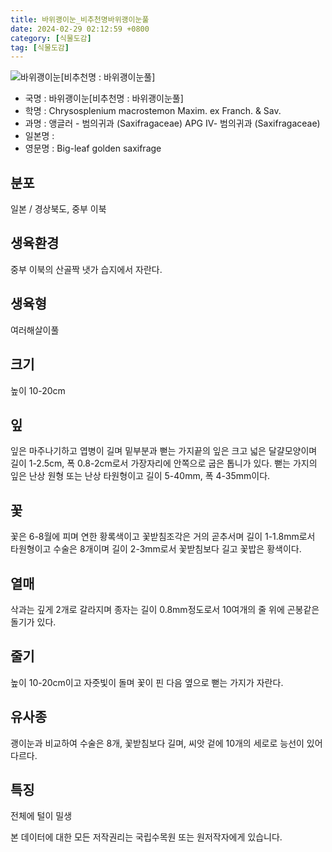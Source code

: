 ```yaml
---
title: 바위괭이눈_비추천명바위괭이눈풀
date: 2024-02-29 02:12:59 +0800
category: [식물도감]
tag: [식물도감]
---
```




![바위괭이눈[비추천명 : 바위괭이눈풀]](/fileUpload/plants/basic/Saxifragaceae/Chrysosplenium/22202/22202_20160726103414450files_th2.jpg)
- 국명 : 바위괭이눈[비추천명 : 바위괭이눈풀]
- 학명 : Chrysosplenium macrostemon Maxim. ex Franch. & Sav.
- 과명 : 앵글러 - 범의귀과 (Saxifragaceae) APG Ⅳ- 범의귀과 (Saxifragaceae)
- 일본명 : 
- 영문명 : Big-leaf golden saxifrage


## 분포
일본 / 경상북도, 중부 이북 
## 생육환경
중부 이북의 산골짝 냇가 습지에서 자란다.
## 생육형
여러해살이풀 
## 크기
높이 10-20cm
## 잎
잎은 마주나기하고 엽병이 길며 밑부분과 뻗는 가지끝의 잎은 크고 넓은 달걀모양이며 길이 1-2.5cm, 폭 0.8-2cm로서 가장자리에 안쪽으로 굽은 톱니가 있다. 뻗는 가지의 잎은 난상 원형 또는 난상 타원형이고 길이 5-40mm, 폭 4-35mm이다.
## 꽃
꽃은 6-8월에 피며 연한 황록색이고 꽃받침조각은 거의 곧추서며 길이 1-1.8mm로서 타원형이고 수술은 8개이며 길이 2-3mm로서 꽃받침보다 길고 꽃밥은 황색이다.
## 열매
삭과는 깊게 2개로 갈라지며 종자는 길이 0.8mm정도로서 10여개의 줄 위에 곤봉같은 돌기가 있다.
## 줄기
높이 10-20cm이고 자줏빛이 돌며 꽃이 핀 다음 옆으로 뻗는 가지가 자란다.
## 유사종
괭이눈과 비교하여 수술은 8개, 꽃받침보다 길며, 씨앗 겉에 10개의 세로로 능선이 있어 다르다. 
## 특징
전체에 털이 밀생






본 데이터에 대한 모든 저작권리는 국립수목원 또는 원저작자에게 있습니다.
